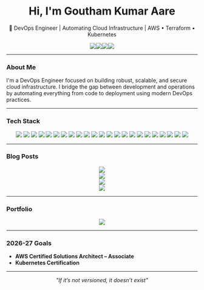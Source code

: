 <h1 align="center">Hi, I'm Goutham Kumar Aare</h1>
<p align="center">🚀 DevOps Engineer | Automating Cloud Infrastructure | AWS • Terraform • Kubernetes</p>

<div align="center">
  <a href="mailto:hellogoutham@proton.me"><img src="https://img.shields.io/badge/Email-black?&style=for-the-badge&logo=gmail&logoColor=white"/></a><a href="https://medium.com/@gou8m" target="_blank"><img src="https://img.shields.io/badge/Medium-black?&style=for-the-badge&logo=medium&logoColor=white"/></a><a href="https://www.linkedin.com/in/gou8m/" target="_blank"><img src="https://img.shields.io/badge/LinkedIn-black?&style=for-the-badge&logo=linkedin&logoColor=white"/></a><a href="https://x.com/_gou8m" target="_blank"><img src="https://img.shields.io/badge/Twitter-black?&style=for-the-badge&logo=x&logoColor=white"/></a>
</div>




---

### About Me

I'm a DevOps Engineer focused on building robust, scalable, and secure cloud infrastructure. I bridge the gap between development and operations by automating everything from code to deployment using modern DevOps practices.

---

### Tech Stack

<p align="center">
  <img src="https://img.shields.io/badge/AWS-black?style=for-the-badge&logo=amazon-aws&logoColor=white" />
  <img src="https://img.shields.io/badge/GCP-black?style=for-the-badge&logo=google-cloud&logoColor=white" />
  <img src="https://img.shields.io/badge/Azure-black?style=for-the-badge&logo=microsoft-azure&logoColor=white" />
  <img src="https://img.shields.io/badge/Terraform-black?style=for-the-badge&logo=terraform&logoColor=white" />
  <img src="https://img.shields.io/badge/Ansible-black?style=for-the-badge&logo=ansible&logoColor=white" />
  <img src="https://img.shields.io/badge/Docker-black?style=for-the-badge&logo=docker&logoColor=white" />
  <img src="https://img.shields.io/badge/Kubernetes-black?style=for-the-badge&logo=kubernetes&logoColor=white" />
  <img src="https://img.shields.io/badge/Helm-black?style=for-the-badge&logo=helm&logoColor=white" />
  <img src="https://img.shields.io/badge/ArgoCD-black?style=for-the-badge&logo=argo&logoColor=white" />
  <img src="https://img.shields.io/badge/Openshift-black?style=for-the-badge&logo=red-hat-open-shift&logoColor=white" />
  <img src="https://img.shields.io/badge/Jenkins-black?style=for-the-badge&logo=jenkins&logoColor=white" />
  <img src="https://img.shields.io/badge/Linux-black?style=for-the-badge&logo=linux&logoColor=white" />
  <img src="https://img.shields.io/badge/Apache_Tomcat-black?style=for-the-badge&logo=apache-tomcat&logoColor=white" />
  <img src="https://img.shields.io/badge/Maven-black?style=for-the-badge&logo=apache-maven&logoColor=white" />
  <img src="https://img.shields.io/badge/SonarQube-black?style=for-the-badge&logo=sonarqube&logoColor=white" />
  <img src="https://img.shields.io/badge/JFrog-black?style=for-the-badge&logo=jfrog&logoColor=white" />
  <img src="https://img.shields.io/badge/Trivy-black?style=for-the-badge&logo=aqua&logoColor=white" />
  <img src="https://img.shields.io/badge/OpenTelemetry-black?style=for-the-badge&logo=opentelemetry&logoColor=white" />
  <img src="https://img.shields.io/badge/Grafana-black?style=for-the-badge&logo=grafana&logoColor=white" />
  <img src="https://img.shields.io/badge/Loki-black?style=for-the-badge&logo=grafana&logoColor=white" />
  <img src="https://img.shields.io/badge/Promtail-black?style=for-the-badge&logo=grafana&logoColor=white" />
  <img src="https://img.shields.io/badge/Tempo-black?style=for-the-badge&logo=grafana&logoColor=white" />
  <img src="https://img.shields.io/badge/Prometheus-black?style=for-the-badge&logo=prometheus&logoColor=white" />
</p>

---

### Blog Posts

<div align="center">
  <a href="https://gou8m.medium.com/deploying-a-three-tier-application-on-ubuntu-amazon-linux-2023-cd3bc17ab54e" target="_blank">
    <img src="https://img.shields.io/badge/Deploying%20a%20Three%20Tier%20Application%20on%20Ubuntu%20%26%20Amazon%20Linux%202023-black?&style=for-the-badge&logo=medium&logoColor=white" />
  </a>
</div>

<div align="center">
  <a href="https://gou8m.medium.com/installing-mysql-8-0-on-amazon-linux-2023-db-on-ec2-8085ef013113" target="_blank">
    <img src="https://img.shields.io/badge/Installing%20MySQL%208.0%20on%20Amazon%20Linux%202023%20DB%20on%20EC2-black?&style=for-the-badge&logo=medium&logoColor=white" />
  </a>
</div>

<div align="center">
  <a href="https://medium.com/@gou8m/configuring-pagerduty-with-grafana-and-prometheus-for-smart-alerting-7f955c80566b" target="_blank">
    <img src="https://img.shields.io/badge/Configuring%20PagerDuty%20with%20Grafana%20and%20Prometheus%20for%20Smart%20Alerting-black?&style=for-the-badge&logo=medium&logoColor=white" />
  </a>
</div>

<div align="center">
  <a href="https://medium.com/@gou8m/centralized-logging-and-monitoring-on-ec2-using-cloudwatch-515e4ddd2895" target="_blank">
    <img src="https://img.shields.io/badge/Centralized%20Logging%20and%20Monitoring%20on%20EC2%20Using%20CloudWatch-black?&style=for-the-badge&logo=medium&logoColor=white" />
  </a>
</div>

---

### Portfolio

<div align="center">
  <a href="#" target="_blank">
    <img src="https://img.shields.io/badge/%F0%9F%94%97-Visit%20My%20Portfolio-black?&style=for-the-badge&logoColor=white" />
  </a>
</div>

---

### 2026-27 Goals

- **AWS Certified Solutions Architect – Associate**  
- **Kubernetes Certification**

---

<p align="center"><i>"If it’s not versioned, it doesn’t exist"</i></p>
